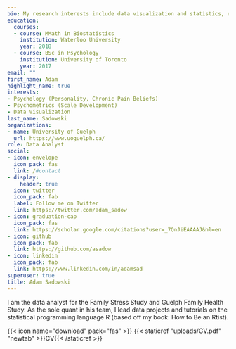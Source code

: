 ```yaml
---
bio: My research interests include data visualization and statistics, especially the measurement of latent factors.
education:
  courses:
  - course: MMath in Biostatistics
    institution: Waterloo University
    year: 2018
  - course: BSc in Psychology
    institution: University of Toronto
    year: 2017
email: ""
first_name: Adam
highlight_name: true
interests:
- Psychology (Personality, Chronic Pain Beliefs)
- Psychometrics (Scale Development)
- Data Visualization
last_name: Sadowski
organizations:
- name: University of Guelph
  url: https://www.uoguelph.ca/
role: Data Analyst
social:
- icon: envelope
  icon_pack: fas
  link: /#contact
- display:
    header: true
  icon: twitter
  icon_pack: fab
  label: Follow me on Twitter
  link: https://twitter.com/adam_sadow
- icon: graduation-cap
  icon_pack: fas
  link: https://scholar.google.com/citations?user=_7QnJiEAAAAJ&hl=en
- icon: github
  icon_pack: fab
  link: https://github.com/asadow
- icon: linkedin
  icon_pack: fab
  link: https://www.linkedin.com/in/adamsad
superuser: true
title: Adam Sadowski
---
```


I am the data analyst for the Family Stress Study and Guelph Family Health Study. As the sole quant in his team, I lead data projects and tutorials on the statistical programming language R (based off my book: How to Be an Rtist).

{{< icon name="download" pack="fas" >}} {{< staticref "uploads/CV.pdf" "newtab" >}}CV{{< /staticref >}}
